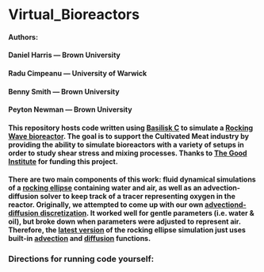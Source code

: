 # Virtual_Bioreactors

#### Authors:
#### Daniel Harris — Brown University
#### Radu Cimpeanu — University of Warwick
#### Benny Smith — Brown University
#### Peyton Newman — Brown University

#### This repository hosts code written using [Basilisk C](http://basilisk.fr) to simulate a [Rocking Wave bioreactor](https://link.springer.com/article/10.1023/A:1008025016272). The goal is to support the Cultivated Meat industry by providing the ability to simulate bioreactors with a variety of setups in order to study shear stress and mixing processes. Thanks to [The Good Institute](https://gfi.org) for funding this project.
#### There are two main components of this work: fluid dynamical simulations of a [rocking ellipse](https://github.com/austinbennysmith/Virtual_Bioreactors/tree/main/Rocking_Ellipse) containing water and air, as well as an advection-diffusion solver to keep track of a tracer representing oxygen in the reactor. Originally, we attempted to come up with our own [advectiond-diffusion discretization](https://github.com/austinbennysmith/Virtual_Bioreactors/tree/main/advection_diffusion). It worked well for gentle parameters (i.e. water & oil), but broke down when parameters were adjusted to represent air. Therefore, the [latest version](https://github.com/austinbennysmith/Virtual_Bioreactors/tree/main/Rocking_Ellipse/Builtin_Solver/FullSized) of the rocking ellipse simulation just uses built-in [advection](http://basilisk.fr/src/advection.h) and [diffusion](http://basilisk.fr/src/diffusion.h) functions.

### **Directions for running code yourself:**
